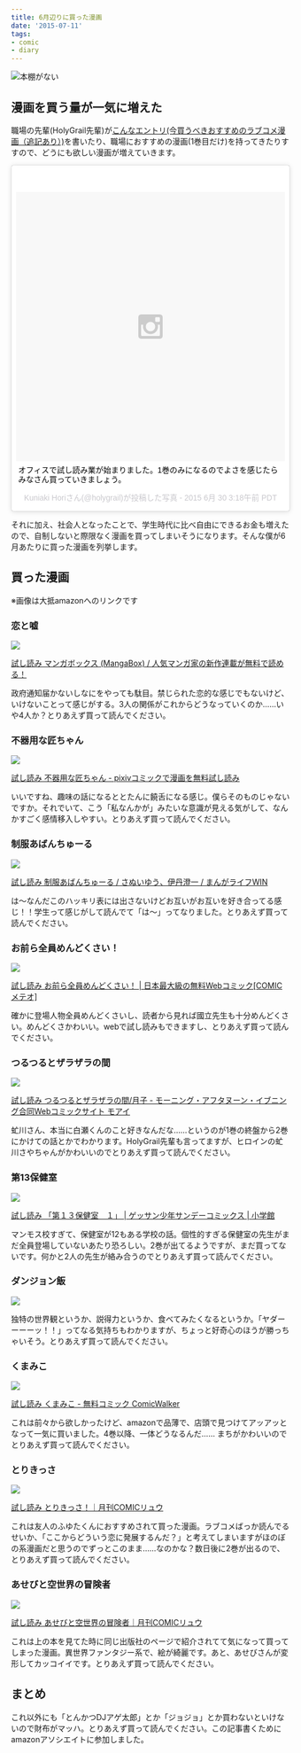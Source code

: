 ```yaml
---
title: 6月辺りに買った漫画
date: '2015-07-11'
tags:
- comic
- diary
---
```


![本棚がない](2015/comics-bought-at-june.jpeg)

## 漫画を買う量が一気に増えた

職場の先輩(HolyGrail先輩)が[こんなエントリ(今買うべきおすすめのラブコメ漫画（追記あり）)](http://holygrail.hatenablog.com/entry/2015/06/02/230105)を書いたり、職場におすすめの漫画(1巻目だけ)を持ってきたりすすので、どうにも欲しい漫画が増えていきます。

<blockquote class="instagram-media" data-instgrm-captioned data-instgrm-version="4" style=" background:#FFF; border:0; border-radius:3px; box-shadow:0 0 1px 0 rgba(0,0,0,0.5),0 1px 10px 0 rgba(0,0,0,0.15); margin: 1px; max-width:658px; padding:0; width:99.375%; width:-webkit-calc(100% - 2px); width:calc(100% - 2px);"><div style="padding:8px;"> <div style=" background:#F8F8F8; line-height:0; margin-top:40px; padding:50% 0; text-align:center; width:100%;"> <div style=" background:url(data:image/png;base64,iVBORw0KGgoAAAANSUhEUgAAACwAAAAsCAMAAAApWqozAAAAGFBMVEUiIiI9PT0eHh4gIB4hIBkcHBwcHBwcHBydr+JQAAAACHRSTlMABA4YHyQsM5jtaMwAAADfSURBVDjL7ZVBEgMhCAQBAf//42xcNbpAqakcM0ftUmFAAIBE81IqBJdS3lS6zs3bIpB9WED3YYXFPmHRfT8sgyrCP1x8uEUxLMzNWElFOYCV6mHWWwMzdPEKHlhLw7NWJqkHc4uIZphavDzA2JPzUDsBZziNae2S6owH8xPmX8G7zzgKEOPUoYHvGz1TBCxMkd3kwNVbU0gKHkx+iZILf77IofhrY1nYFnB/lQPb79drWOyJVa/DAvg9B/rLB4cC+Nqgdz/TvBbBnr6GBReqn/nRmDgaQEej7WhonozjF+Y2I/fZou/qAAAAAElFTkSuQmCC); display:block; height:44px; margin:0 auto -44px; position:relative; top:-22px; width:44px;"></div></div> <p style=" margin:8px 0 0 0; padding:0 4px;"> <a href="https://instagram.com/p/4jLb3ouZga/" style=" color:#000; font-family:Arial,sans-serif; font-size:14px; font-style:normal; font-weight:normal; line-height:17px; text-decoration:none; word-wrap:break-word;" target="_top">オフィスで試し読み業が始まりました。1巻のみになるのでよさを感じたらみなさん買っていきましょう。</a></p> <p style=" color:#c9c8cd; font-family:Arial,sans-serif; font-size:14px; line-height:17px; margin-bottom:0; margin-top:8px; overflow:hidden; padding:8px 0 7px; text-align:center; text-overflow:ellipsis; white-space:nowrap;">Kuniaki Horiさん(@holygrail)が投稿した写真 - <time style=" font-family:Arial,sans-serif; font-size:14px; line-height:17px;" datetime="2015-06-30T10:18:26+00:00">2015  6月 30 3:18午前 PDT</time></p></div></blockquote>
<script async defer src="//platform.instagram.com/en_US/embeds.js"></script>


それに加え、社会人となったことで、学生時代に比べ自由にできるお金も増えたので、自制しないと際限なく漫画を買ってしまいそうになります。そんな僕が6月あたりに買った漫画を列挙します。

## 買った漫画

※画像は大抵amazonへのリンクです

### 恋と嘘

<a href="http://www.amazon.co.jp/gp/product/4063952843/ref=as_li_ss_il?ie=UTF8&camp=247&creative=7399&creativeASIN=4063952843&linkCode=as2&tag=yusuke199403-22"><img border="0" src="http://ws-fe.amazon-adsystem.com/widgets/q?_encoding=UTF8&ASIN=4063952843&Format=_SL250_&ID=AsinImage&MarketPlace=JP&ServiceVersion=20070822&WS=1&tag=yusuke199403-22" ></a><img src="http://ir-jp.amazon-adsystem.com/e/ir?t=yusuke199403-22&l=as2&o=9&a=4063952843" width="1" height="1" border="0" alt="" style="border:none !important; margin:0px !important;" />


[試し読み マンガボックス (MangaBox) / 人気マンガ家の新作連載が無料で読める！](https://www.mangabox.me/)


政府通知届かないしなにをやっても駄目。禁じられた恋的な感じでもないけど、いけないことって感じがする。3人の関係がこれからどうなっていくのか……いや4人か？とりあえず買って読んでください。


### 不器用な匠ちゃん

<a href="http://www.amazon.co.jp/gp/product/4840147434/ref=as_li_ss_il?ie=UTF8&camp=247&creative=7399&creativeASIN=4840147434&linkCode=as2&tag=yusuke199403-22"><img border="0" src="http://ws-fe.amazon-adsystem.com/widgets/q?_encoding=UTF8&ASIN=4840147434&Format=_SL250_&ID=AsinImage&MarketPlace=JP&ServiceVersion=20070822&WS=1&tag=yusuke199403-22" ></a><img src="http://ir-jp.amazon-adsystem.com/e/ir?t=yusuke199403-22&l=as2&o=9&a=4840147434" width="1" height="1" border="0" alt="" style="border:none !important; margin:0px !important;" />


[試し読み 不器用な匠ちゃん - pixivコミックで漫画を無料試し読み](http://comic.pixiv.net/works/287)


いいですね、趣味の話になるととたんに饒舌になる感じ。僕らそのものじゃないですか。それでいて、こう「私なんかが」みたいな意識が見える気がして、なんかすごく感情移入しやすい。とりあえず買って読んでください。


### 制服あばんちゅーる

<a href="http://www.amazon.co.jp/gp/product/4812487994/ref=as_li_ss_il?ie=UTF8&camp=247&creative=7399&creativeASIN=4812487994&linkCode=as2&tag=yusuke199403-22"><img border="0" src="http://ws-fe.amazon-adsystem.com/widgets/q?_encoding=UTF8&ASIN=4812487994&Format=_SL250_&ID=AsinImage&MarketPlace=JP&ServiceVersion=20070822&WS=1&tag=yusuke199403-22" ></a><img src="http://ir-jp.amazon-adsystem.com/e/ir?t=yusuke199403-22&l=as2&o=9&a=4812487994" width="1" height="1" border="0" alt="" style="border:none !important; margin:0px !important;" />


[試し読み 制服あばんちゅーる / さぬいゆう、伊丹澄一 / まんがライフWIN](http://mangalifewin.takeshobo.co.jp/rensai/seifukuavan/)


は〜なんだこのハッキリ表には出さないけどお互いがお互いを好き合ってる感じ！！学生って感じがして読んでて「は～」ってなりました。とりあえず買って読んでください。


### お前ら全員めんどくさい！

<a href="http://www.amazon.co.jp/gp/product/459385783X/ref=as_li_ss_il?ie=UTF8&camp=247&creative=7399&creativeASIN=459385783X&linkCode=as2&tag=yusuke199403-22"><img border="0" src="http://ws-fe.amazon-adsystem.com/widgets/q?_encoding=UTF8&ASIN=459385783X&Format=_SL250_&ID=AsinImage&MarketPlace=JP&ServiceVersion=20070822&WS=1&tag=yusuke199403-22" ></a><img src="http://ir-jp.amazon-adsystem.com/e/ir?t=yusuke199403-22&l=as2&o=9&a=459385783X" width="1" height="1" border="0" alt="" style="border:none !important; margin:0px !important;" />


[試し読み お前ら全員めんどくさい！ | 日本最大級の無料Webコミック[COMICメテオ]](http://comic-meteor.jp/omaera/)


確かに登場人物全員めんどくさいし、読者から見れば國立先生も十分めんどくさい。めんどくさかわいい。webで試し読みもできますし、とりあえず買って読んでください。


### つるつるとザラザラの間

<a href="http://www.amazon.co.jp/gp/product/4063879054/ref=as_li_ss_il?ie=UTF8&camp=247&creative=7399&creativeASIN=4063879054&linkCode=as2&tag=yusuke199403-22"><img border="0" src="http://ws-fe.amazon-adsystem.com/widgets/q?_encoding=UTF8&ASIN=4063879054&Format=_SL250_&ID=AsinImage&MarketPlace=JP&ServiceVersion=20070822&WS=1&tag=yusuke199403-22" ></a><img src="http://ir-jp.amazon-adsystem.com/e/ir?t=yusuke199403-22&l=as2&o=9&a=4063879054" width="1" height="1" border="0" alt="" style="border:none !important; margin:0px !important;" />


[試し読み つるつるとザラザラの間/月子 - モーニング・アフタヌーン・イブニング合同Webコミックサイト モアイ](http://www.moae.jp/comic/tsuruzara)


虻川さん、本当に白瀬くんのこと好きなんだな……というのが1巻の終盤から2巻にかけての話とかでわかります。HolyGrail先輩も言ってますが、ヒロインの虻川さやちゃんがかわいいのでとりあえず買って読んでください。


### 第13保健室

<a href="http://www.amazon.co.jp/gp/product/4091255248/ref=as_li_ss_il?ie=UTF8&camp=247&creative=7399&creativeASIN=4091255248&linkCode=as2&tag=yusuke199403-22"><img border="0" src="http://ws-fe.amazon-adsystem.com/widgets/q?_encoding=UTF8&ASIN=4091255248&Format=_SL250_&ID=AsinImage&MarketPlace=JP&ServiceVersion=20070822&WS=1&tag=yusuke199403-22" ></a><img src="http://ir-jp.amazon-adsystem.com/e/ir?t=yusuke199403-22&l=as2&o=9&a=4091255248" width="1" height="1" border="0" alt="" style="border:none !important; margin:0px !important;" />


[試し読み 「第１３保健室　１」 | ゲッサン少年サンデーコミックス    | 小学館](http://sample.shogakukan.co.jp/bv?isbn=9784091255242)


マンモス校すぎて、保健室が12もある学校の話。個性的すぎる保健室の先生がまだ全員登場していないあたり恐ろしい。2巻が出てるようですが、まだ買ってないです。何かと2人の先生が絡み合うのでとりあえず買って読んでください。


### ダンジョン飯

<a href="http://www.amazon.co.jp/gp/product/4047301531/ref=as_li_ss_il?ie=UTF8&camp=247&creative=7399&creativeASIN=4047301531&linkCode=as2&tag=yusuke199403-22"><img border="0" src="http://ws-fe.amazon-adsystem.com/widgets/q?_encoding=UTF8&ASIN=4047301531&Format=_SL250_&ID=AsinImage&MarketPlace=JP&ServiceVersion=20070822&WS=1&tag=yusuke199403-22" ></a><img src="http://ir-jp.amazon-adsystem.com/e/ir?t=yusuke199403-22&l=as2&o=9&a=4047301531" width="1" height="1" border="0" alt="" style="border:none !important; margin:0px !important;" />


独特の世界観というか、説得力というか、食べてみたくなるというか。「ヤダーーーーッ！！」ってなる気持ちもわかりますが、ちょっと好奇心のほうが勝っちゃいそう。とりあえず買って読んでください。


### くまみこ

<a href="http://www.amazon.co.jp/gp/product/4040665767/ref=as_li_ss_il?ie=UTF8&camp=247&creative=7399&creativeASIN=4040665767&linkCode=as2&tag=yusuke199403-22"><img border="0" src="http://ws-fe.amazon-adsystem.com/widgets/q?_encoding=UTF8&ASIN=4040665767&Format=_SL250_&ID=AsinImage&MarketPlace=JP&ServiceVersion=20070822&WS=1&tag=yusuke199403-22" ></a><img src="http://ir-jp.amazon-adsystem.com/e/ir?t=yusuke199403-22&l=as2&o=9&a=4040665767" width="1" height="1" border="0" alt="" style="border:none !important; margin:0px !important;" />


[試し読み くまみこ - 無料コミック ComicWalker](http://comic-walker.com/contents/detail/KDCW_MF01000004010000_68/)


これは前々から欲しかったけど、amazonで品薄で、店頭で見つけてアッアッとなって一気に買いました。4巻以降、一体どうなるんだ…… まちがかわいいのでとりあえず買って読んでください。


### とりきっさ

<a href="http://www.amazon.co.jp/gp/product/4199504567/ref=as_li_ss_il?ie=UTF8&camp=247&creative=7399&creativeASIN=4199504567&linkCode=as2&tag=yusuke199403-22"><img border="0" src="http://ws-fe.amazon-adsystem.com/widgets/q?_encoding=UTF8&ASIN=4199504567&Format=_SL250_&ID=AsinImage&MarketPlace=JP&ServiceVersion=20070822&WS=1&tag=yusuke199403-22" ></a><img src="http://ir-jp.amazon-adsystem.com/e/ir?t=yusuke199403-22&l=as2&o=9&a=4199504567" width="1" height="1" border="0" alt="" style="border:none !important; margin:0px !important;" />


[試し読み とりきっさ！｜月刊COMICリュウ](http://www.comic-ryu.jp/_torikissa/index.html)


これは友人のふゆたくんにおすすめされて買った漫画。ラブコメばっか読んでるせいか、「ここからどういう恋に発展するんだ？」と考えてしまいますがほのぼの系漫画だと思うのでずっとこのまま……なのかな？数日後に2巻が出るので、とりあえず買って読んでください。


### あせびと空世界の冒険者

<a href="http://www.amazon.co.jp/gp/product/4199504168/ref=as_li_ss_il?ie=UTF8&camp=247&creative=7399&creativeASIN=4199504168&linkCode=as2&tag=yusuke199403-22"><img border="0" src="http://ws-fe.amazon-adsystem.com/widgets/q?_encoding=UTF8&ASIN=4199504168&Format=_SL250_&ID=AsinImage&MarketPlace=JP&ServiceVersion=20070822&WS=1&tag=yusuke199403-22" ></a><img src="http://ir-jp.amazon-adsystem.com/e/ir?t=yusuke199403-22&l=as2&o=9&a=4199504168" width="1" height="1" border="0" alt="" style="border:none !important; margin:0px !important;" />


[試し読み あせびと空世界の冒険者｜月刊COMICリュウ](http://www.comic-ryu.jp/_asebi/index.html)


これは上の本を見てた時に同じ出版社のページで紹介されてて気になって買ってしまった漫画。異世界ファンタジー系で、絵が綺麗です。あと、あせびさんが変形してカッコイイです。とりあえず買って読んでください。


## まとめ

これ以外にも「とんかつDJアゲ太郎」とか「ジョジョ」とか買わないといけないので財布がマッハ。とりあえず買って読んでください。この記事書くためにamazonアソシエイトに参加しました。
